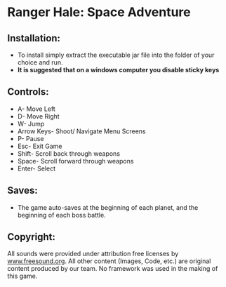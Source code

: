 Ranger Hale: Space Adventure
============================

Installation:
-------------
* To install simply extract the executable jar file into the folder of your choice and run.
* **It is suggested that on a windows computer you disable sticky keys**

Controls:
---------
* A- Move Left
* D- Move Right
* W- Jump
* Arrow Keys- Shoot/ Navigate Menu Screens
* P- Pause
* Esc- Exit Game
* Shift- Scroll back through weapons
* Space- Scroll forward through weapons
* Enter- Select

Saves:
------
* The game auto-saves at the beginning of each planet, and the beginning of each boss battle.

Copyright:
----------
All sounds were provided under attribution free licenses by www.freesound.org.
All other content (Images, Code, etc.) are original content produced by our team.
No framework was used in the making of this game.
